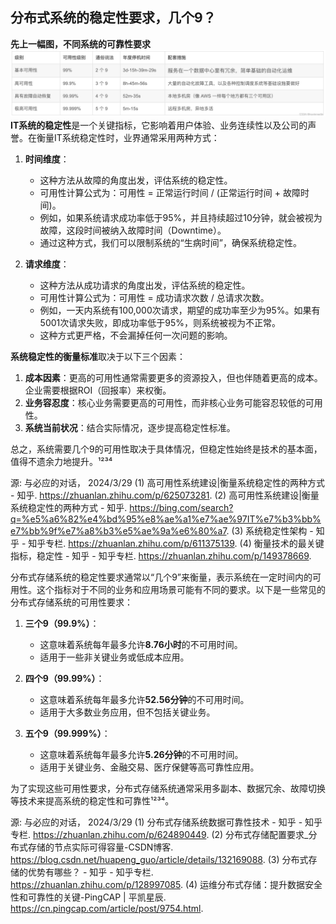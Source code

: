 ## 分布式系统的稳定性要求，几个9？
**先上一幅图，不同系统的可靠性要求**
![不同系统的可靠性要求](img/2024-03-28-jobs-interview.ha-num-of-9-requirement.png)
**IT系统的稳定性**是一个关键指标，它影响着用户体验、业务连续性以及公司的声誉。在衡量IT系统稳定性时，业界通常采用两种方式：

1. **时间维度**：
    - 这种方法从故障的角度出发，评估系统的稳定性。
    - 可用性计算公式为：可用性 = 正常运行时间 / (正常运行时间 + 故障时间)。
    - 例如，如果系统请求成功率低于95%，并且持续超过10分钟，就会被视为故障，这段时间被纳入故障时间（Downtime）。
    - 通过这种方式，我们可以限制系统的“生病时间”，确保系统稳定性。

2. **请求维度**：
    - 这种方法从成功请求的角度出发，评估系统的稳定性。
    - 可用性计算公式为：可用性 = 成功请求次数 / 总请求次数。
    - 例如，一天内系统有100,000次请求，期望的成功率至少为95%。如果有5001次请求失败，即成功率低于95%，则系统被视为不正常。
    - 这种方式更严格，不会漏掉任何一次问题的影响。

**系统稳定性的衡量标准**取决于以下三个因素：
1. **成本因素**：更高的可用性通常需要更多的资源投入，但也伴随着更高的成本。企业需要根据ROI（回报率）来权衡。
2. **业务容忍度**：核心业务需要更高的可用性，而非核心业务可能容忍较低的可用性。
3. **系统当前状况**：结合实际情况，逐步提高稳定性标准。

总之，系统需要几个9的可用性取决于具体情况，但稳定性始终是技术的基本面，值得不遗余力地提升。¹²³⁴

源: 与必应的对话， 2024/3/29
(1) 高可用性系统建设|衡量系统稳定性的两种方式 - 知乎. https://zhuanlan.zhihu.com/p/625073281.
(2) 高可用性系统建设|衡量系统稳定性的两种方式 - 知乎. https://bing.com/search?q=%e5%a6%82%e4%bd%95%e8%ae%a1%e7%ae%97IT%e7%b3%bb%e7%bb%9f%e7%a8%b3%e5%ae%9a%e6%80%a7.
(3) 系统稳定性架构 - 知乎 - 知乎专栏. https://zhuanlan.zhihu.com/p/611375139.
(4) 衡量技术的最关键指标，稳定性 - 知乎 - 知乎专栏. https://zhuanlan.zhihu.com/p/149378669.

分布式存储系统的稳定性要求通常以“几个9”来衡量，表示系统在一定时间内的可用性。这个指标对于不同的业务和应用场景可能有不同的要求。以下是一些常见的分布式存储系统的可用性要求：

1. **三个9（99.9%）**：
    - 这意味着系统每年最多允许**8.76小时**的不可用时间。
    - 适用于一些非关键业务或低成本应用。

2. **四个9（99.99%）**：
    - 这意味着系统每年最多允许**52.56分钟**的不可用时间。
    - 适用于大多数业务应用，但不包括关键业务。

3. **五个9（99.999%）**：
    - 这意味着系统每年最多允许**5.26分钟**的不可用时间。
    - 适用于关键业务、金融交易、医疗保健等高可靠性应用。

为了实现这些可用性要求，分布式存储系统通常采用多副本、数据冗余、故障切换等技术来提高系统的稳定性和可靠性¹²³⁴。

源: 与必应的对话， 2024/3/29
(1) 分布式存储系统数据可靠性技术 - 知乎 - 知乎专栏. https://zhuanlan.zhihu.com/p/624890449.
(2) 分布式存储配置要求_分布式存储的节点实际可得容量-CSDN博客. https://blog.csdn.net/huapeng_guo/article/details/132169088.
(3) 分布式存储的优势有哪些？ - 知乎 - 知乎专栏. https://zhuanlan.zhihu.com/p/128997085.
(4) 运维分布式存储：提升数据安全性和可靠性的关键-PingCAP | 平凯星辰. https://cn.pingcap.com/article/post/9754.html.
